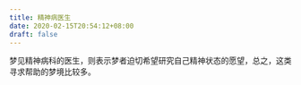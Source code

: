 ```yaml
---
title: 精神病医生
date: 2020-02-15T20:54:12+08:00
draft: false
---
```


梦见精神病科的医生，则表示梦者迫切希望研究自己精神状态的愿望，总之，这类寻求帮助的梦境比较多。
